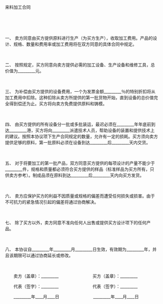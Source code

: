 



来料加工合同



 

　　

　　

一、
卖方同意由买方提供原料进行生产（为买方生产），收取加工费用。产品的设计、规格、数量和费用率或加工费用将在双方同意的具体合同中规定。

　　

二、
按照规定，买方同意向卖方提供必需的加工设备、生产设备和维修工具，总价值为_________元。

　　

三、
为补偿由买方提供的设备费用，一个为发票金额_________％的特别折扣将从加工费用中扣除。这种扣除从卖方所提供的第一批货物开始，直到设备的总价值完全得到偿还为止。买方将向卖方免费提供原料和铸模。

　　

四、
由买方提供的所有设备分一批或多批装运，最迟必须在_________年年底前到达_________港，买方将向_________派遣技术人员，帮助设备的装置和提供技术上的建议。按照本协议项下生产合同规定的数量，允许有一定的损耗。买方须向卖方提供足够的原料，第一批原料必须在设备到达_________后_________天内交货。

　　

五、
对于将要加工的第一批产品，双方同意买方提供的每项设计的产量不能少于_________件，规格和质量都必须符合买方提供的样品（标准样品为买方所有，只供卖方参考）。制成品须在原料到达_________后_________天内向买方发货。

　　

六、
卖方应保护买方的利益不因质量或规格的偏差而遭受任何损失或损害。由于不可抗力的紧急情况引起的偏差将通过协商解决。

　　

七、
除了买方以外，卖方同意不准向任何人出售或提供买方设计项下的任何产品。

　　

八、
本协议自_________年_________月_________日生效，有效期为_________年，并且该期限可以通过协商延长或修改。　　

　　

　　卖方（盖章）：_________　　　　　　　　买方（盖章）：_________　　

　　代表（签字）：_________　　　　　　　　代表（签字）：_________　　

　　_________年____月____日　　　　　　　　_________年____月____日
